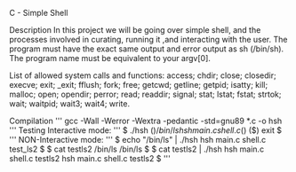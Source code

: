 C - Simple Shell

Description
In this project we will be going over simple shell,
and the processes involved in curating, running it
,and interacting with the user.
The program must have the exact same output and error output as sh (/bin/sh).
The program name must be equivalent to your argv[0].

List of allowed system calls and functions:
access; chdir; close; closedir; execve; exit; _exit;
fflush; fork; free; getcwd; getline; getpid; isatty;
kill; malloc; open; opendir; perror; read; readdir;
signal; stat; lstat; fstat; strtok; wait; waitpid;
wait3; wait4; write.

Compilation
'''
gcc -Wall -Werror -Wextra -pedantic -std=gnu89 *.c -o hsh
'''
Testing
Interactive mode:
'''
$ ./hsh
($) /bin/ls
hsh main.c shell.c
($)
($) exit
$
'''
NON-Interactive mode:
'''
$ echo "/bin/ls" | ./hsh
hsh main.c shell.c test_ls2
$
$ cat testls2
/bin/ls
/bin/ls
$
$ cat testls2 | ./hsh
hsh main.c shell.c testls2
hsh main.c shell.c testls2
$
'''
